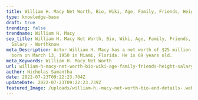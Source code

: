 ```yaml
---
title: William H. Macy Net Worth, Bio, Wiki, Age, Family, Friends, Height & Salary
type: knowledge-base
draft: true
trending: false
trendname: William H. Macy
seo_title: William H. Macy Net Worth, Bio, Wiki, Age, Family, Friends, Height &
  Salary - Worthknow
meta_Description: Actor William H. Macy has a net worth of $25 million. He was
  born on March 13, 1950 in Miami, Florida. He is 69 years old.
meta_Keywords: William H. Macy Net Worth
url: william-h-macy-net-worth-bio-wiki-age-family-friends-height-salary
author: Nicholas Samantha
date: 2022-07-23T09:22:23.704Z
updateDate: 2022-07-23T09:22:23.739Z
featured_Image: /uploads/william-h.-macy-net-worth-bio-and-details-.webp
---
```

